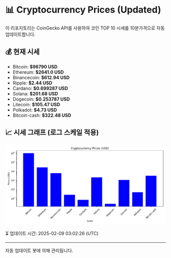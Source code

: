 
# 📊 Cryptocurrency Prices (Updated)

이 리포지토리는 CoinGecko API를 사용하여 코인 TOP 10 시세를 10분가격으로 자동 업데이트합니다.

## 💰 현재 시세
- Bitcoin: **$96790 USD**
- Ethereum: **$2641.0 USD**
- Binancecoin: **$612.94 USD**
- Ripple: **$2.44 USD**
- Cardano: **$0.699287 USD**
- Solana: **$201.68 USD**
- Dogecoin: **$0.253787 USD**
- Litecoin: **$105.47 USD**
- Polkadot: **$4.73 USD**
- Bitcoin-cash: **$322.48 USD**

## 📈 시세 그래프 (로그 스케일 적용)
![Crypto Prices](crypto_prices.png)

⏳ 업데이트 시간: 2025-02-09 03:02:26 (UTC)

---
자동 업데이트 봇에 의해 관리됩니다.
